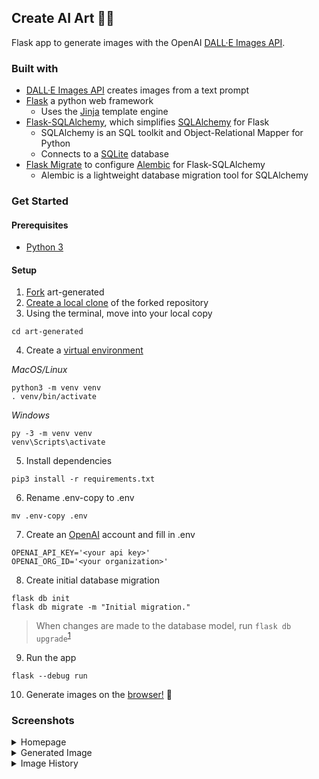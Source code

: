## Create AI Art 🤖🎨

Flask app to generate images with the OpenAI [DALL·E Images API](https://openai.com/api/).

### Built with
- [DALL·E Images API](https://beta.openai.com/docs/api-reference/images/create) creates images from a text prompt
- [Flask](https://flask.palletsprojects.com/en/2.2.x/) a python web framework
  - Uses the [Jinja](https://palletsprojects.com/p/jinja/) template engine
- [Flask-SQLAlchemy](https://flask-sqlalchemy.palletsprojects.com/en/3.0.x/), which simplifies [SQLAlchemy](https://www.sqlalchemy.org) for Flask
    - SQLAlchemy is an SQL toolkit and Object-Relational Mapper for Python
    - Connects to a [SQLite](https://www.sqlite.org/index.html) database
- [Flask Migrate](https://flask-migrate.readthedocs.io) to configure [Alembic](https://alembic.sqlalchemy.org/en/latest/) for Flask-SQLAlchemy
  - Alembic is a lightweight database migration tool for SQLAlchemy

### Get Started
#### Prerequisites
- [Python 3](https://www.python.org/downloads/)

#### Setup

1. [Fork](https://docs.github.com/en/get-started/quickstart/fork-a-repo) art-generated
2. [Create a local clone](https://docs.github.com/en/get-started/quickstart/fork-a-repo#cloning-your-forked-repository) of the forked repository
3. Using the terminal, move into your local copy
```
cd art-generated
```
4. Create a [virtual environment](https://docs.python.org/3/library/venv.html#module-venv)
   
*MacOS/Linux*
```
python3 -m venv venv
. venv/bin/activate
```
*Windows*
```
py -3 -m venv venv
venv\Scripts\activate
```
5. Install dependencies
```
pip3 install -r requirements.txt
```
6. Rename .env-copy to .env
```
mv .env-copy .env
```
7. Create an [OpenAI](https://beta.openai.com) account and fill in .env
```
OPENAI_API_KEY='<your api key>'
OPENAI_ORG_ID='<your organization>'
```
8. Create initial database migration
```
flask db init
flask db migrate -m "Initial migration."
```
> When changes are made to the database model, run ```flask db upgrade```<sup>[1](https://flask-migrate.readthedocs.io/en/latest/)</sup>
9.   Run the app
```
flask --debug run
```
10. Generate images on the [browser!](http://localhost:5000) 🎉


### Screenshots
<details><summary>Homepage</summary>
<img width="1280" alt="homepage" src="https://user-images.githubusercontent.com/59973863/211992466-7df0be36-0d65-460e-9ad4-3b9ec266efb0.png">
</details>

<details><summary>Generated Image</summary>
<img width="1280" alt="image" src="https://user-images.githubusercontent.com/59973863/211992507-9d02d8ed-9d51-4f43-a8b9-4bd85031ae3f.png">
</details>

<details><summary>Image History</summary>
<img width="1280" alt="history" src="https://user-images.githubusercontent.com/59973863/211992574-3c955b28-bc5c-46ef-a207-7c819e7a870a.png">
</details>
